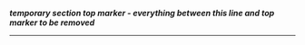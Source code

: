 ***temporary section top marker - everything between this line and top marker to be removed***

------------------------------------
